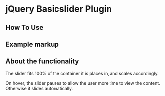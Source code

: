 # jQuery Basicslider Plugin

## How To Use

## Example markup

## About the functionality
The slider fits 100% of the container it is places in, and scales accordingly.

On hover, the slider pauses to allow the user more time to view the content. Otherwise it slides automatically.
